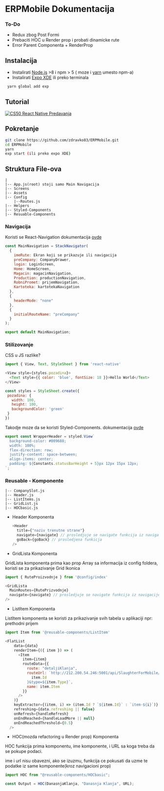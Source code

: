 # ERPMobile Dokumentacija
### To-Do
* Redux zbog Post Formi
* Prebaciti HOC u Render prop i probati dinamicke rute
* Error Parent Componenta + RenderProp

## Instalacija

* Instalirati [Node.js](https://nodejs.org/en/) >8 i npm > 5 ( moze i [yarn](https://yarnpkg.com/lang/en/docs/install/) umesto npm-a)
* Instalirati [Expo XDE](https://github.com/expo/xde/releases) ili preko terminala

```bash
 yarn global add exp
```

## Tutorial

[![CS50 React Native Predavanja](http://img.youtube.com/vi/YOUTUBE_VIDEO_ID_HERE/0.jpg)](http://www.youtube.com/watch?v=X52b-8y2Hf4&list=PLhQjrBD2T382gdfveyad09Ierl_3Jh_wR)

## Pokretanje

```bash
git clone https://github.com/zdravko83/ERPMobile.git
cd ERPMobile
yarn
exp start (ili preko expo XDE)
```

## Struktura File-ova

```
|
|-- App.js(root) stoji samo Main Navigacija
|-- Screens
|-- Assets
|-- Config
    |--Routes.js
|-- Helpers
|-- Styled-Components
|-- Resuable-Components
```

### Navigacija

Koristi se React-Navigation dokumentacija [ovde](https://reactnavigation.org/docs/getting-started.html)

```javascript
const MainNavigation = StackNavigator(
  {
    imeRute: Ekran koji se prikazuje ili navigacija
    preCompany: CompanyDrawer,
    login: LoginScreen,
    Home: HomeScreen,
    Magacin: magacinNavigation,
    Production: productionNavigation,
    RobniPromet: prijemNavigation,
    Kartoteka: kartotekaNavigation
  },
  {
    headerMode: "none"
  },
  {
    initialRouteName: "preCompany"
  }
);

export default MainNavigation;
```

### Stilizovanje

CSS u JS razlike?

```javascript
import { View, Text, StyleSheet } from 'react-native'

<View style={styles.pozadina}>
  <Text style={{ color: 'blue', fontSize: 18 }}>Hello World</Text>
</View>

const styles = StyleSheet.create({
 pozadina: {
   width: 100,
   height: 100,
   backgroundColor: 'green'
 }
})
```

Takodje moze da se koristi Styled-Components. dokumentacija [ovde](https://www.styled-components.com/docs/basics#react-native)

```javascript
export const WrapperHeader = styled.View`
  background-color: #009688;
  width: 100%;
  flex-direction: row;
  justify-content: space-between;
  align-items: center;
  padding: ${Constants.statusBarHeight + 5}px 12px 15px 12px;
`;
```

### Reusable - Komponente

```
|-- CompanySlot.js
|-- Header.js
|-- ListItems.js
|-- GridList.js
|-- HOCbasic.js
```

* Header Komponenta

  ```javascript
  <Header
    title={"naziv trenutne strane"}
    navigate={navigate} // prosledjuje se navigate funkcija iz navigacije
    goBack={goBack} // prosledjena funkicja
  />
  ```

* GridLista Komponenta

GridLista komponenta prima kao prop Array sa informacija iz config foldera, koristi se za prikazivanje Grid Ikonica

```javascript
import { RuteProizvodnje } from '@config/index'

<GridLista
  MainRoutes={RutePrizvodnje}
  navigate={navigate} // prosledjuje se navigate funkcija iz navigacije
/>
```

* ListItem Komponenta

ListItem komponenta se koristi za prikazivanje svih tabela u aplikaciji npr: prethodni prijem

```javascript
import Item from '@reusable-components/ListItem'

<FlatList
    data={data}
    renderItem={({ item }) => (
      <Item
        item={item}
        routeData={{
          route: "detaljiKlanja",
          routeUrl: `http://212.200.54.246:5001/api/SlaughterForMobile/GetSlaughter?CompanyId=1&id=${
            item.Id
          }&type=${item.Type}`,
          name: item.Item
        }}
      />
    )}
    keyExtractor={(item, i) => (item.Id ? `${item.Id}` : `item-${i}`)}
    refreshing={data.refreshing || false}
    onRefresh={handleRefresh}
    onEndReached={handleLoadMore || null}
    onEndReachedThreshold={0.5}
  />
```

* HOC(mozda refactoring u Render prop) Komponenta

HOC funkcija prima komponentu, ime komponente, i URL sa koga treba da se pokupe podaci.

ime i url nisu obavezni, ako se izuzmu, funkcija ce pokusati da uzme te podatke iz same komponente(kroz navigacioni prop)

```javascript
import HOC from "@reusable-components/HOCbasic";

const Output = HOC(DanasnjaKlanja, "Danasnja Klanja", URL);
```
